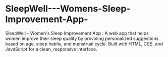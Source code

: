 # SleepWell---Womens-Sleep-Improvement-App-
SleepWell - Women's Sleep Improvement App : A web app that helps women improve their sleep quality by providing personalized suggestions based on age, sleep habits, and menstrual cycle. Built with HTML, CSS, and JavaScript for a clean, responsive interface.  
